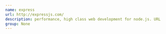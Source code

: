 ```yaml
---
name: express
url: http://expressjs.com/
description: performance, high class web development for node.js. URL : http://expressjs.com/ Groups : None
group: None
---
```

